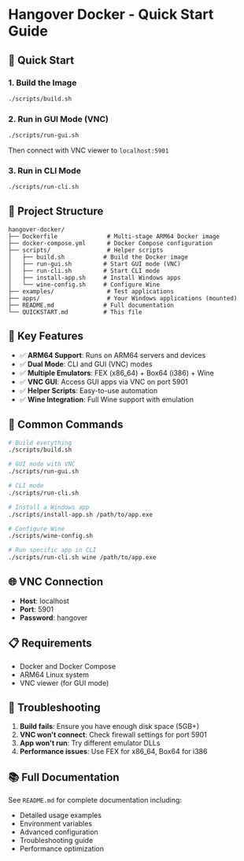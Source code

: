 # Hangover Docker - Quick Start Guide

## 🚀 Quick Start

### 1. Build the Image
```bash
./scripts/build.sh
```

### 2. Run in GUI Mode (VNC)
```bash
./scripts/run-gui.sh
```
Then connect with VNC viewer to `localhost:5901`

### 3. Run in CLI Mode
```bash
./scripts/run-cli.sh
```

## 📁 Project Structure

```
hangover-docker/
├── Dockerfile              # Multi-stage ARM64 Docker image
├── docker-compose.yml      # Docker Compose configuration
├── scripts/                # Helper scripts
│   ├── build.sh           # Build the Docker image
│   ├── run-gui.sh         # Start GUI mode (VNC)
│   ├── run-cli.sh         # Start CLI mode
│   ├── install-app.sh     # Install Windows apps
│   └── wine-config.sh     # Configure Wine
├── examples/               # Test applications
├── apps/                   # Your Windows applications (mounted)
├── README.md              # Full documentation
└── QUICKSTART.md          # This file
```

## 🎯 Key Features

- ✅ **ARM64 Support**: Runs on ARM64 servers and devices
- ✅ **Dual Mode**: CLI and GUI (VNC) modes
- ✅ **Multiple Emulators**: FEX (x86_64) + Box64 (i386) + Wine
- ✅ **VNC GUI**: Access GUI apps via VNC on port 5901
- ✅ **Helper Scripts**: Easy-to-use automation
- ✅ **Wine Integration**: Full Wine support with emulation

## 🔧 Common Commands

```bash
# Build everything
./scripts/build.sh

# GUI mode with VNC
./scripts/run-gui.sh

# CLI mode
./scripts/run-cli.sh

# Install a Windows app
./scripts/install-app.sh /path/to/app.exe

# Configure Wine
./scripts/wine-config.sh

# Run specific app in CLI
./scripts/run-cli.sh wine /path/to/app.exe
```

## 🌐 VNC Connection

- **Host**: localhost
- **Port**: 5901
- **Password**: hangover

## 📋 Requirements

- Docker and Docker Compose
- ARM64 Linux system
- VNC viewer (for GUI mode)

## 🐛 Troubleshooting

1. **Build fails**: Ensure you have enough disk space (5GB+)
2. **VNC won't connect**: Check firewall settings for port 5901
3. **App won't run**: Try different emulator DLLs
4. **Performance issues**: Use FEX for x86_64, Box64 for i386

## 📚 Full Documentation

See `README.md` for complete documentation including:
- Detailed usage examples
- Environment variables
- Advanced configuration
- Troubleshooting guide
- Performance optimization
